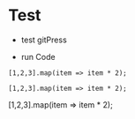 # Test

- test gitPress

- run Code
```
[1,2,3].map(item => item * 2);
```

`[1,2,3].map(item => item * 2);`

[1,2,3].map(item => item * 2);
